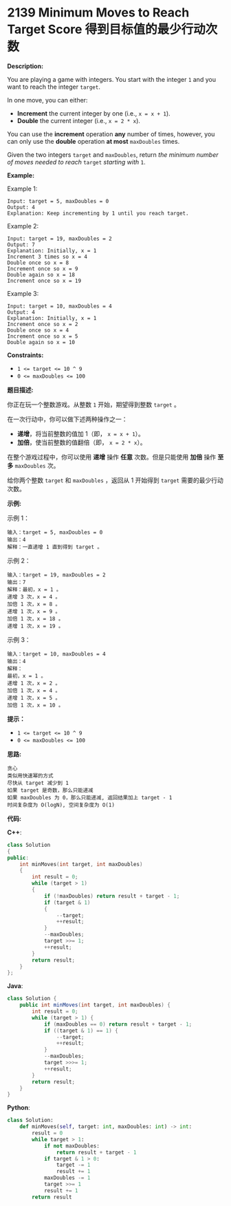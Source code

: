 # 2139 Minimum Moves to Reach Target Score 得到目标值的最少行动次数

__Description:__

You are playing a game with integers. You start with the integer `1` and you want to reach the integer `target`.

In one move, you can either:

- __Increment__ the current integer by one (i.e., `x = x + 1`).
- __Double__ the current integer (i.e., `x = 2 * x`).

You can use the __increment__ operation __any__ number of times, however, you can only use the __double__ operation __at most__ `maxDoubles` times.

Given the two integers `target` and `maxDoubles`, return _the minimum number of moves needed to reach_ `target` _starting with_ `1`.

__Example:__

Example 1:

```text
Input: target = 5, maxDoubles = 0
Output: 4
Explanation: Keep incrementing by 1 until you reach target.
```

Example 2:

```text
Input: target = 19, maxDoubles = 2
Output: 7
Explanation: Initially, x = 1
Increment 3 times so x = 4
Double once so x = 8
Increment once so x = 9
Double again so x = 18
Increment once so x = 19
```

Example 3:

```text
Input: target = 10, maxDoubles = 4
Output: 4
Explanation: Initially, x = 1
Increment once so x = 2
Double once so x = 4
Increment once so x = 5
Double again so x = 10
```

__Constraints:__

- `1 <= target <= 10 ^ 9`
- `0 <= maxDoubles <= 100`

__题目描述:__

你正在玩一个整数游戏。从整数 `1` 开始，期望得到整数 `target` 。

在一次行动中，你可以做下述两种操作之一：

- __递增__，将当前整数的值加 1（即， `x = x + 1`）。
- __加倍__，使当前整数的值翻倍（即， `x = 2 * x`）。

在整个游戏过程中，你可以使用 __递增__ 操作 __任意__ 次数。但是只能使用 __加倍__ 操作 __至多__ `maxDoubles` 次。

给你两个整数 `target` 和 `maxDoubles` ，返回从 1 开始得到 `target` 需要的最少行动次数。

__示例:__

示例 1：

```text
输入：target = 5, maxDoubles = 0
输出：4
解释：一直递增 1 直到得到 target 。
```

示例 2：

```text
输入：target = 19, maxDoubles = 2
输出：7
解释：最初，x = 1 。
递增 3 次，x = 4 。
加倍 1 次，x = 8 。
递增 1 次，x = 9 。
加倍 1 次，x = 18 。
递增 1 次，x = 19 。
```

示例 3：

```text
输入：target = 10, maxDoubles = 4
输出：4
解释：
最初，x = 1 。 
递增 1 次，x = 2 。 
加倍 1 次，x = 4 。 
递增 1 次，x = 5 。 
加倍 1 次，x = 10 。
```

__提示：__

- `1 <= target <= 10 ^ 9`
- `0 <= maxDoubles <= 100`

__思路:__

```text
贪心
类似用快速幂的方式
尽快从 target 减少到 1
如果 target 是奇数，那么只能递减
如果 maxDoubles 为 0，那么只能递减, 返回结果加上 target - 1
时间复杂度为 O(logN), 空间复杂度为 O(1)
```

__代码:__

__C++__:

```C++
class Solution 
{
public:
    int minMoves(int target, int maxDoubles) 
    {
        int result = 0;
        while (target > 1) 
        {
            if (!maxDoubles) return result + target - 1;
            if (target & 1) 
            {
                --target;
                ++result;
            }
            --maxDoubles;
            target >>= 1;
            ++result;
        }
        return result;
    }
};
```

__Java__:

```Java
class Solution {
    public int minMoves(int target, int maxDoubles) {
        int result = 0;
        while (target > 1) {
            if (maxDoubles == 0) return result + target - 1;
            if ((target & 1) == 1) {
                --target;
                ++result;
            }
            --maxDoubles;
            target >>>= 1;
            ++result;
        }
        return result;
    }
}
```

__Python__:

```Python
class Solution:
    def minMoves(self, target: int, maxDoubles: int) -> int:
        result = 0
        while target > 1:
            if not maxDoubles:
                return result + target - 1
            if target & 1 > 0:
                target -= 1
                result += 1
            maxDoubles -= 1
            target >>= 1
            result += 1
        return result
```
